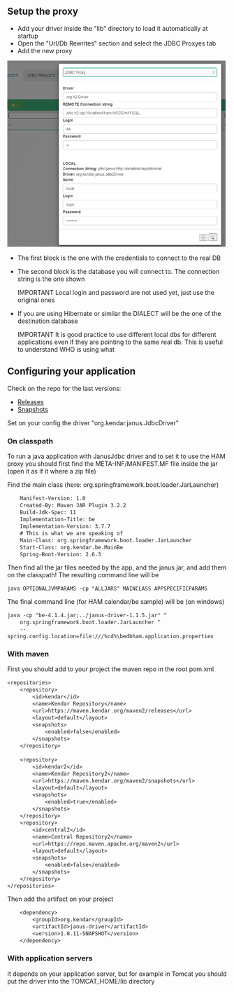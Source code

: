 ## Setup the proxy

* Add your driver inside the "lib" directory to load it automatically at startup
* Open the "Url/Db Rewrites" section and select the JDBC Proxyes tab
* Add the new proxy

<img src="images/dbproxy.gif" width="500"/>

* The first block is the one with the credentials to connect to the real DB
* The second block is the database you will connect to. The connection string is the one shown

    IMPORTANT
    Local login and password are not used yet, just use the original ones

* If you are using Hibernate or similar the DIALECT will be the one of the destination database

    IMPORTANT
    It is good practice to use different local dbs for different applications
    even if they are pointing to the same real db. This is useful to understand
    WHO is using what

## Configuring your application

Check on the repo for the last versions:

* [Releases](https://maven.kendar.org/maven2/releases/org/kendar/janus-driver/)
* [Snapshots](https://maven.kendar.org/maven2/snapshots/org/kendar/janus-driver/)

Set on your config the driver "org.kendar.janus.JdbcDriver"


### On classpath

To run a java application with JanusJdbc driver and to set it to use the HAM proxy
you should first find the META-INF/MANIFEST.MF file inside the jar (open it as if it where a
zip file)

Find the main class (here: org.springframework.boot.loader.JarLauncher)

        Manifest-Version: 1.0
        Created-By: Maven JAR Plugin 3.2.2
        Build-Jdk-Spec: 11
        Implementation-Title: be
        Implementation-Version: 3.7.7
        # This is what we are speaking of
        Main-Class: org.springframework.boot.loader.JarLauncher
        Start-Class: org.kendar.be.MainBe
        Spring-Boot-Version: 2.6.3

Then find all the jar files needed by the app, and the janus jar, and add them on the
classpath! The resulting command line will be

    java OPTIONALJVMPARAMS -cp "ALLJARS" MAINCLASS APPSPECIFICPARAMS


The final command line (for HAM calendar/be sample) will be (on windows)

    java -cp "be-4.1.4.jar;../janus-driver-1.1.5.jar" ^
        org.springframework.boot.loader.JarLauncher ^
        --spring.config.location=file:///%cd%\bedbham.application.properties

### With maven

First you should add to your project the maven repo in the root pom.xml

    <repositories>
        <repository>
            <id>kendar</id>
            <name>Kendar Repository</name>
            <url>https://maven.kendar.org/maven2/releases</url>
            <layout>default</layout>
            <snapshots>
                <enabled>false</enabled>
            </snapshots>
        </repository>

        <repository>
            <id>kendar2</id>
            <name>Kendar Repository2</name>
            <url>https://maven.kendar.org/maven2/snapshots</url>
            <layout>default</layout>
            <snapshots>
                <enabled>true</enabled>
            </snapshots>
        </repository>
        <repository>
            <id>central2</id>
            <name>Central Repository2</name>
            <url>https://repo.maven.apache.org/maven2</url>
            <layout>default</layout>
            <snapshots>
                <enabled>false</enabled>
            </snapshots>
        </repository>
    </repositories>

Then add the artifact on your project

        <dependency>
            <groupId>org.kendar</groupId>
            <artifactId>janus-driver</artifactId>
            <version>1.0.11-SNAPSHOT</version>
        </dependency>

### With application servers

It depends on your application server, but for example in Tomcat you should put 
the driver into the  TOMCAT_HOME/lib directory
